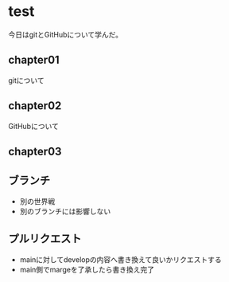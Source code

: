 <!-- readme.md -->

# test
今日はgitとGitHubについて学んだ。

## chapter01
gitについて

## chapter02
GitHubについて

## chapter03


## ブランチ
 - 別の世界戦
 - 別のブランチには影響しない

## プルリクエスト
 - mainに対してdevelopの内容へ書き換えて良いかリクエストする
 - main側でmargeを了承したら書き換え完了
